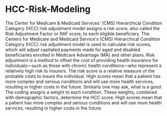 # HCC-Risk-Modeling

The Center for Medicare & Medicaid Services' (CMS) Hierarchical Condition Category (HCC) risk adjustment model assigns a risk score, also called the Risk Adjustment Factor or RAF score, to each eligible beneficiary.
The Centers for Medicare and Medicaid Service's (CMS) Hierarchical Condition Category (HCC) risk adjustment model is used to calculate risk scores, which will adjust capitated payments made for aged and disabled beneficiaries enrolled in Medicare Advantage (MA) and other plans.
Risk adjustment is a method to offset the cost of providing health insurance for individuals—such as those with chronic health conditions—who represent a relatively high risk to insurers. The risk score is a relative measure of the probable costs to insure the individual.
High scores mean that a patient has more complex and serious conditions and will use more health services, resulting in higher costs in the future. Similarly one may ask, what is a good 
The coding assigns a weight to each condition. These weights, combined with demographic factors, determine the HCC score. High scores mean that a patient has more complex and serious conditions and will use more health services, resulting in higher costs in the future.
